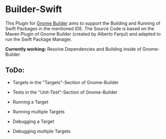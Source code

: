# Builder-Swift

This Plugin for [Gnome Builder](https://wiki.gnome.org/Apps/Builder) aims to support the Building and Running of Swift Packages in the mentioned IDE. The Source Code is based on the Maven Plugin of Gnome Builder (created by Alberto Fanjul) and adapted to run the Swift Package Manager.



**Currently working:**     Resolve Dependencies and Building inside of Gnome-Builder



## ToDo:

- Targets in the "Targets"-Section of Gnome-Builder
- Tests in the "Unit-Test"-Section of Gnome-Builder

- Running a Target
- Running multiple Targets
- Debugging a Target
- Debugging multiple Targets
